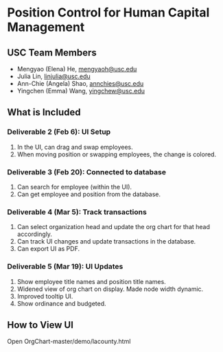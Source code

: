 # Position Control for Human Capital Management
## USC Team Members
  * Mengyao (Elena) He, mengyaoh@usc.edu
  * Julia Lin, linjulia@usc.edu
  * Ann-Chie (Angela) Shao, annchies@usc.edu
  * Yingchen (Emma) Wang, yingchew@usc.edu

## What is Included
### Deliverable 2 (Feb 6): UI Setup
1. In the UI, can drag and swap employees.
2. When moving position or swapping employees, the change is colored.

### Deliverable 3 (Feb 20): Connected to database
1. Can search for employee (within the UI).
2. Can get employee and position from the database.

### Deliverable 4 (Mar 5): Track transactions
1. Can select organization head and update the org chart for that head accordingly.
2. Can track UI changes and update transactions in the database.
3. Can export UI as PDF.

### Deliverable 5 (Mar 19): UI Updates
1. Show employee title names and position title names.
2. Widened view of org chart on display. Made node width dynamic. 
3. Improved tooltip UI.
3. Show ordinance and budgeted.

## How to View UI
   Open OrgChart-master/demo/lacounty.html